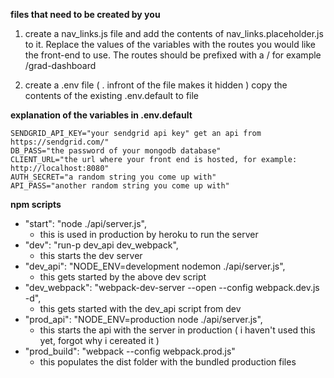 
**files that need to be created by you**
1. create a nav_links.js file and add the contents of nav_links.placeholder.js to it. Replace the values of the variables with the routes you would like the front-end to use. The routes should be prefixed with a / for example /grad-dashboard

2. create a .env file ( . infront of the file makes it hidden )
copy the contents of the existing .env.default to file

**explanation of the variables in .env.default**

    SENDGRID_API_KEY="your sendgrid api key" get an api from https://sendgrid.com/"
    DB_PASS="the password of your mongodb database"
    CLIENT_URL="the url where your front end is hosted, for example: http://localhost:8080"
    AUTH_SECRET="a random string you come up with"
    API_PASS="another random string you come up with"

**npm scripts**
* "start": "node ./api/server.js",
    * this is used in production by heroku to run the server
* "dev": "run-p dev_api dev_webpack",
    * this starts the dev server
* "dev_api": "NODE_ENV=development nodemon ./api/server.js",
    * this gets started by the above dev script
* "dev_webpack": "webpack-dev-server --open --config webpack.dev.js -d",
    * this gets started with the dev_api script from dev
* "prod_api": "NODE_ENV=production node ./api/server.js",
    * this starts the api with the server in production ( i haven't used this yet, forgot why i cereated it )
* "prod_build": "webpack --config webpack.prod.js"
    * this populates the dist folder with the bundled production files